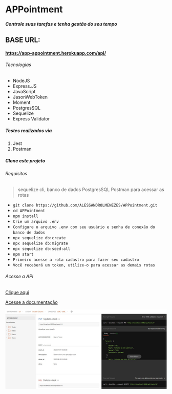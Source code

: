 # APPointment

##### Controle suas tarefas e tenha gestão do seu tempo

## BASE URL:

#### https://app-appointment.herokuapp.com/api/

###### Tecnologias

- NodeJS
- Express.JS
- JavaScript
- JasonWebToken
- Moment
- PostgresSQL
- Sequelize
- Express Validator

##### Testes realizados via

1. Jest
2. Postman

##### Clone este projeto

###### Requisitos

> sequelize cli,
> banco de dados PostgresSQL
> Postman para acessar as rotas

- `git clone https://github.com/ALESSANDROLMENEZES/APPointment.git`
- `cd APPointment`
- `npm install`
- `Crie um arquivo .env`
- `Configure o arquivo .env com seu usuário e senha de conexão do banco de dados`
- `npx sequelize db:create`
- `npx sequelize db:migrate`
- `npx sequelize db:seed:all`
- `npm start`
- `Primeiro acesse a rota cadastro para fazer seu cadastro`
- `Você receberá um token, utilize-o para acessar as demais rotas`

###### Acesse a API

[Clique aqui](https://app-appointment.herokuapp.com/ "Api heroku")

[Acesse a documentação](https://web.postman.co/collections/9702967-278dd71f-4826-4a65-8074-15ba2aeb086d?version=latest&workspace=99ecdfd7-fccb-4e1b-869f-b47f7650364e#210c43cb-433a-4f01-b46f-7776e73c6a7d "Acesse a documentação")

[![DOCUMENTAÇÃO](./doc/API_DOC.jpg "DOCUMENTAÇÃO")](./doc/API_DOC.jpg "DOCUMENTAÇÃO")
